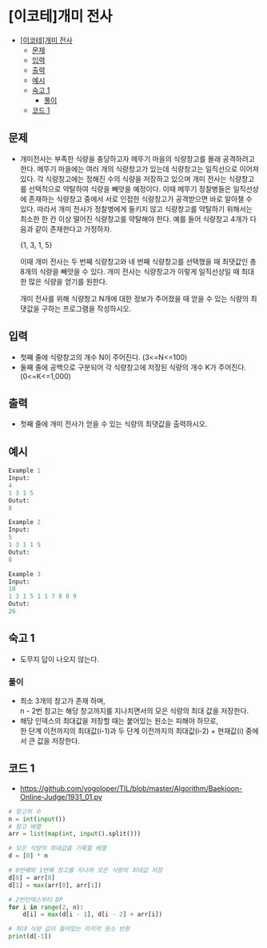 # [이코테]개미 전사

<!-- TOC -->

- [[이코테]개미 전사](#%EC%9D%B4%EC%BD%94%ED%85%8C%EA%B0%9C%EB%AF%B8-%EC%A0%84%EC%82%AC)
  - [문제](#%EB%AC%B8%EC%A0%9C)
  - [입력](#%EC%9E%85%EB%A0%A5)
  - [출력](#%EC%B6%9C%EB%A0%A5)
  - [예시](#%EC%98%88%EC%8B%9C)
  - [숙고 1](#%EC%88%99%EA%B3%A0-1)
    - [풀이](#%ED%92%80%EC%9D%B4)
  - [코드 1](#%EC%BD%94%EB%93%9C-1)

<!-- /TOC -->

## 문제
- 개미전사는 부족한 식량을 충당하고자 메뚜기 마을의 식량창고를 몰래 공격하려고 한다. 메뚜기 마을에는 여러 개의 식량창고가 있는데 식량창고는 일직선으로 이어져 있다. 각 식량창고에는 정해진 수의 식량을 저장하고 있으며 개미 전사는 식량창고를 선택적으로 약탈하여 식량을 빼앗을 예정이다. 이때 메뚜기 정찰병들은 일직선상에 존재하는 식량창고 중에서 서로 인접한 식량창고가 공격받으면 바로 알아챌 수 있다. 따라서 개미 전사가 정찰병에게 들키지 않고 식량창고를 약탈하기 위해서는 최소한 한 칸 이상 떨어진 식량창고를 약탈해야 한다. 예를 들어 식량창고 4개가 다음과 같이 존재한다고 가정하자.

  {1, 3, 1, 5}  

  이때 개미 전사는 두 번째 식량창고와 네 번째 식량창고를 선택했을 때 최댓값인 총 8개의 식량을 빼앗을 수 있다. 개미 전사는 식량창고가 이렇게 일직선상일 때 최대한 많은 식량을 얻기를 원한다.

  개미 전사를 위해 식량창고 N개에 대한 정보가 주어졌을 때 얻을 수 있는 식량의 최댓값을 구하는 프로그램을 작성하시오.

## 입력
- 첫째 줄에 식량창고의 개수 N이 주어진다. (3<=N<=100)
- 둘째 줄에 공백으로 구분되어 각 식량창고에 저장된 식량의 개수 K가 주어진다. (0<=K<=1,000)

## 출력
- 첫째 줄에 개미 전사가 얻을 수 있는 식량의 최댓값을 출력하시오.

## 예시
``` python
Example 1
Input:
4
1 3 1 5
Outut:
8

Example 2
Input:
5
1 3 1 1 5
Outut:
8

Example 3
Input:
10 
1 3 1 5 1 1 7 8 8 9
Outut:
26
```

## 숙고 1
- 도무지 답이 나오지 않는다.

### 풀이
- 최소 3개의 창고가 존재 하며,  
  n - 2번 창고는 해당 창고까지를 지나치면서의 모은 식량의 최대 값을 저장한다.  
- 해당 인덱스의 최대값을 저장할 때는 붙어있는 원소는 피해야 하므로,  
  한 단계 이전까지의 최대값(i-1)과 두 단계 이전까지의 최대값(i-2) + 현재값(i) 중에서 큰 값을 저장한다.

## 코드 1
- https://github.com/yogoloper/TIL/blob/master/Algorithm/Baekjoon-Online-Judge/1931_01.py  
``` python
# 창고의 수
n = int(input())
# 창고 배열
arr = list(map(int, input().split()))

# 모은 식량의 최대값을 기록할 배열
d = [0] * n

# 0번째와 1번째 창고를 지나며 모은 식량의 최대값 저장
d[0] = arr[0]
d[1] = max(arr[0], arr[1])

# 2번인덱스부터 DP
for i in range(2, n):
    d[i] = max(d[i - 1], d[i - 2] + arr[i])

# 최대 식량 값이 들어있는 마지막 원소 반환
print(d[-1])
```
